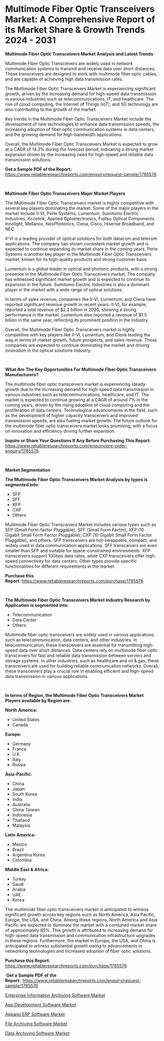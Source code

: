 <p><h1>Multimode Fiber Optic Transceivers Market: A Comprehensive Report of its Market Share & Growth Trends 2024 - 2031</h1></p><p><strong>Multimode Fiber Optic Transceivers Market Analysis and Latest Trends</strong></p>
<p><p>Multimode Fiber Optic Transceivers are widely used in network communication systems to transmit and receive data over short distances. These transceivers are designed to work with multimode fiber optic cables, and are capable of achieving high data transmission rates.</p><p>The Multimode Fiber Optic Transceivers Market is experiencing significant growth, driven by the increasing demand for high-speed data transmission in various industries such as telecommunications, IT, and healthcare. The rise of cloud computing, the Internet of Things (IoT), and 5G technology are also contributing to the growth of the market.</p><p>Key trends in the Multimode Fiber Optic Transceivers Market include the development of new technologies to enhance data transmission speeds, the increasing adoption of fiber optic communication systems in data centers, and the growing demand for high-bandwidth applications.</p><p>Overall, the Multimode Fiber Optic Transceivers Market is expected to grow at a CAGR of 14.3% during the forecast period, indicating a strong market expansion driven by the increasing need for high-speed and reliable data transmission solutions.</p></p>
<p><strong>Get a Sample PDF of the Report:&nbsp;</strong> <a href="https://www.reliableresearchreports.com/enquiry/request-sample/1785576">https://www.reliableresearchreports.com/enquiry/request-sample/1785576</a></p>
<p>&nbsp;</p>
<p><strong>Multimode Fiber Optic Transceivers Major Market Players</strong></p>
<p><p>The Multimode Fiber Optic Transceivers market is highly competitive with several key players dominating the market. Some of the major players in the market include II-VI, Perle Systems, Lumentum, Sumitomo Electric Industries, Accelink, Applied Optoelectronics, Fujitsu Optical Components, Innolight, Mellanox, NeoPhotonics, Ciena, Cisco, Hisense Broadband, and NEC.</p><p>II-VI is a leading provider of optical solutions for both datacom and telecom applications. The company has shown consistent market growth and is expected to continue expanding its market share in the coming years. Perle Systems is another key player in the Multimode Fiber Optic Transceivers market, known for its high-quality products and strong customer base.</p><p>Lumentum is a global leader in optical and photonic products, with a strong presence in the Multimode Fiber Optic Transceivers market. The company has witnessed significant market growth and is expected to continue its expansion in the future. Sumitomo Electric Industries is also a dominant player in the market with a wide range of optical solutions.</p><p>In terms of sales revenue, companies like II-VI, Lumentum, and Ciena have reported significant revenue growth in recent years. II-VI, for example, reported a total revenue of $2.2 billion in 2020, showing a strong performance in the market. Lumentum also reported a revenue of $1.5 billion in the same year, reflecting its prominent position in the industry.</p><p>Overall, the Multimode Fiber Optic Transceivers market is highly competitive with key players like II-VI, Lumentum, and Ciena leading the way in terms of market growth, future prospects, and sales revenue. These companies are expected to continue dominating the market and driving innovation in the optical solutions industry.</p></p>
<p>&nbsp;</p>
<p><strong>What Are The Key Opportunities For Multimode Fiber Optic Transceivers Manufacturers?</strong></p>
<p><p>The multimode fiber optic transceivers market is experiencing steady growth due to the increasing demand for high-speed data transmission in various industries such as telecommunications, healthcare, and IT. The market is expected to continue growing at a CAGR of around 7% in the coming years, driven by the rising adoption of cloud computing and the proliferation of data centers. Technological advancements in the field, such as the development of higher capacity transceivers and improved transmission speeds, are also fueling market growth. The future outlook for the multimode fiber optic transceivers market looks promising, with a focus on innovation and efficiency driving further expansion.</p></p>
<p><strong>Inquire or Share Your Questions If Any Before Purchasing This Report:</strong> <a href="https://www.reliableresearchreports.com/enquiry/pre-order-enquiry/1785576">https://www.reliableresearchreports.com/enquiry/pre-order-enquiry/1785576</a></p>
<p>&nbsp;</p>
<p><strong>Market Segmentation</strong></p>
<p><strong>The Multimode Fiber Optic Transceivers Market Analysis by types is segmented into:</strong></p>
<p><ul><li>SFP</li><li>SFF</li><li>XFP</li><li>CXP</li><li>Others</li></ul></p>
<p><p>Multimode Fiber Optic Transceivers Market includes various types such as SFP (Small Form-factor Pluggable), SFF (Small Form Factor), XFP (10 Gigabit Small Form Factor Pluggable), CXP (10 Gigabit Small Form Factor Pluggable), and others. SFP transceivers are hot-swappable, compact, and widely used in data communication applications. SFF transceivers are even smaller than SFP and suitable for space-constrained environments. XFP transceivers support 10Gbps data rates, while CXP transceivers offer high-speed connectivity for data centers. Other types provide specific functionalities for different requirements in the market.</p></p>
<p><strong>Purchase this Report:&nbsp;</strong><a href="https://www.reliableresearchreports.com/purchase/1785576">https://www.reliableresearchreports.com/purchase/1785576</a></p>
<p>&nbsp;</p>
<p><strong>The Multimode Fiber Optic Transceivers Market Industry Research by Application is segmented into:</strong></p>
<p><ul><li>Telecommunication</li><li>Data Center</li><li>Others</li></ul></p>
<p><p>Multimode fiber optic transceivers are widely used in various applications such as telecommunication, data centers, and other industries. In telecommunication, these transceivers are essential for transmitting high-speed data over short distances. Data centers rely on multimode fiber optic transceivers for fast and reliable data transmission between servers and storage systems. In other industries, such as healthcare and oil & gas, these transceivers are used for building reliable communication networks. Overall, these transceivers play a crucial role in enabling efficient and high-speed data transmission in various applications.</p></p>
<p>&nbsp;</p>
<p><strong>In terms of Region, the Multimode Fiber Optic Transceivers Market Players available by Region are:</strong></p>
<p>
    <p> <strong> North America: </strong>
        <ul>
            <li>United States</li>
            <li>Canada</li>
        </ul>
        </p> 
    <p> <strong> Europe: </strong>
        <ul>
            <li>Germany</li>
            <li>France</li>
            <li>U.K.</li>
            <li>Italy</li>
            <li>Russia</li>
        </ul>
        </p> 
    <p> <strong> Asia-Pacific: </strong>
        <ul>
            <li>China</li>
            <li>Japan</li>
            <li>South Korea</li>
            <li>India</li>
            <li>Australia</li>
            <li>China Taiwan</li>
            <li>Indonesia</li>
            <li>Thailand</li>
            <li>Malaysia</li>
        </ul>
        </p> 
    <p> <strong> Latin America: </strong>
        <ul>
            <li>Mexico</li>
            <li>Brazil</li>
            <li>Argentina Korea</li>
            <li>Colombia</li>
        </ul>
        </p> 
    <p> <strong> Middle East & Africa: </strong>
        <ul>
            <li>Turkey</li>
            <li>Saudi</li>
            <li>Arabia</li>
            <li>UAE</li>
            <li>Korea</li>
        </ul>
    </p>
    </p>
<p><p>The multimode fiber optic transceivers market is anticipated to witness significant growth across key regions such as North America, Asia Pacific, Europe, the USA, and China. Among these regions, North America and Asia Pacific are expected to dominate the market with a combined market share of approximately 65%. This growth is attributed to increasing demand for high-speed data transmission and communication infrastructure upgrades in these regions. Furthermore, the market in Europe, the USA, and China is anticipated to witness substantial growth owing to advancements in networking technologies and increased adoption of fiber optic solutions.</p></p>
<p><strong>Purchase this Report: </strong><a href="https://www.reliableresearchreports.com/purchase/1785576">https://www.reliableresearchreports.com/purchase/1785576</a></p>
<p>&nbsp;<strong>Get a Sample PDF of the Report:&nbsp;&nbsp;</strong><a href="https://www.reliableresearchreports.com/enquiry/request-sample/1785576">https://www.reliableresearchreports.com/enquiry/request-sample/1785576</a></p>
<p><strong></strong></p>
<p><p><a href="https://medium.com/@bonniehoppe2023/enterprise-information-archiving-software-market-size-and-market-trends-complete-industry-overview-494652ab6aac">Enterprise Information Archiving Software Market</a></p><p><a href="https://medium.com/@bonniehoppe2023/app-development-software-market-analysis-its-cagr-market-segmentation-and-global-industry-a750b3ae3162">App Development Software Market</a></p><p><a href="https://medium.com/@bonniehoppe2023/apparel-erp-software-market-comprehensive-assessment-by-type-application-and-geography-619b64cba5e0">Apparel ERP Software Market</a></p><p><a href="https://medium.com/@bonniehoppe2023/file-archiving-software-market-furnishes-information-on-market-share-market-trends-and-market-6f060c83cc6b">File Archiving Software Market</a></p><p><a href="https://medium.com/@bonniehoppe2023/analyzing-data-archiving-software-market-global-industry-perspective-and-forecast-2024-to-2031-fa8d837a9514">Data Archiving Software Market</a></p></p>